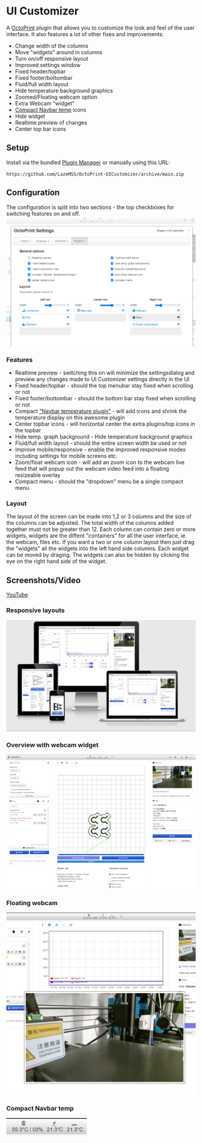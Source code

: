 # UI Customizer

A [OctoPrint](https://github.com/foosel/OctoPrint) plugin that allows you to customize the look and feel of the user interface.
It also features a lot of other fixes and improvements:
* Change width of the columns
* Move "widgets" around in columns
* Turn on/off responsive layout
* Improved settings window
* Fixed header/topbar
* Fixed footer/bottombar
* Fluid/full width layout
* Hide temperature background graphics
* Zoomed/Floating webcam option
* Extra Webcam "widget"
* [Compact Navbar temp](https://plugins.octoprint.org/plugins/navbartemp/) icons
* Hide widget
* Realtime preview of changes
* Center top bar icons

## Setup

Install via the bundled [Plugin Manager](https://github.com/foosel/OctoPrint/wiki/Plugin:-Plugin-Manager)
or manually using this URL:

    https://github.com/LazeMSS/OctoPrint-UICustomizer/archive/main.zip


## Configuration
The configuration is split into two sections - the top checkboxes for switching features on and off.
![](extras/settings.png?new=1)

### Features
* Realtime preview - switching this on will minimize the settingsdialog and preview any changes made to UI Customizer settings directly in the UI
* Fixed header/topbar - should the top menubar stay fixed when scrolling or not
* Fixed footer/bottombar - should the bottom bar stay fixed when scrolling or not
* Compact ["Navbar temperature plugin"](https://plugins.octoprint.org/plugins/navbartemp/) - will add icons and shrink the temperature display on this awesome plugin
* Center topbar icons - will horizontal center the extra plugins/top icons in the topbar
* Hide temp. graph background - Hide temperature background graphics
* Fluid/full width layout - should the entire screen width be used or not
* Improve mobile/responsive - enable the improved responsive modes including settings for mobile screens etc.
* Zoom/float webcam icon - will add an zoom icon to the webcam live feed that will popup out the webcam video feed into a floating resizeable overlay
* Compact menu - should the "dropdown" menu be a single compact menu


### Layout
The layout of the screen can be made into 1,2 or 3 columns and the size of the columns can be adjusted. The total width of the columns added together must not be greater than 12. Each column can contain zero or more widgets, widgets are the diffent "containers" for all the user interface, ie. the webcam, files etc.
If you want a two or one column layout then just drag the "widgets" all the widgets into the left hand side columns.
Each widget can be moved by draging. The widgets can also be hidden by clicking the eye on the right hand side of the widget.

## Screenshots/Video
[YouTube](https://youtu.be/BTiI6i1Rc5c)
### Responsive layouts
![](extras/responsive.png)
### Overview with webcam widget
![](extras/camwidget.png)
### Floating webcam
![](extras/floating.png)
### Compact Navbar temp
![](extras/compactnav.png)
